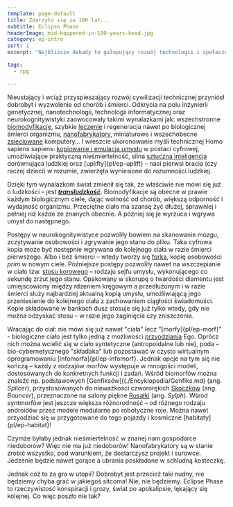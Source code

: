```yaml
---
template: page-default
title: Zdarzyło się za 100 lat...
subtitle: Eclipse Phase
headerImage: mid-happened-in-100-years-head.jpg
category: ep-intro
sort: 1
excerpt: "Najbliższe dekady to galopujący rozwój technologii i społeczeństwa, które usiłują za nim nadążyć"

tags: 
  - rpg

---
```

Nieustający i wciąż przyspieszający rozwój cywilizacji technicznej przyniósł dobrobyt i wyzwolenie od chorób i śmierci. Odkrycia na polu inżynierii genetycznej, nanotechnologii, technologii informatycznej oraz neurokognitywistyki zaowocowały takimi wynalazkami jak: wszechstronne [biomodyfikacje](./Encyklopedia/Biomody.md), szybkie [leczenie]((./Encyklopedia/Opieka-medyczna.md)) i regeneracja nawet po biologicznej śmierci organizmu, [nanofabrykatory](#), miniaturowe i wszechobecne [zsieciowane]((./Encyklopedia/Splot.md)) komputery… I wreszcie ukoronowanie myśli technicznej Homo sapiens sapiens: [kopiowanie i emulacja umysłu](#) w postaci cyfrowej, umożliwiające praktyczną nieśmiertelność, silna [sztuczna inteligencja](./Encyklopedia/Sztuczna-inteligencja.md) dorównująca ludzkiej oraz [uplifty]{pl/ep-uplift} – nasi pierwsi bracia (czy raczej dzieci) w rozumie, zwierzęta wyniesione do rozumności ludzkiej.

Dzięki tym wynalazkom świat zmienił się tak, że właściwie nie mówi się już o ludzkości – jest **_[transludzkość](#)_**. Biomodyfikacje są obecne w prawie każdym biologicznym ciele, dając wolność od chorób, większą odporność i wydajność organizmu. Przeciętne ciało ma szansę żyć dłużej, sprawniej i pełniej niż każde ze znanych obecnie. A później się je wyrzuca i wgrywa umysł do następnego.

Postępy w neurokognitywistyce pozwoliły bowiem na skanowanie mózgu, zczytywanie osobowości i zgrywanie jego stanu do pliku. Taka cyfrowa kopia może być następnie wgrywana do kolejnego ciała w razie śmierci pierwszego. Albo i bez śmierci – wtedy tworzy się [forka](#), kopię osobowości _prim_ w nowym ciele. Późniejsze postępy pozwoliły nawet na wszczepianie w ciało tzw. [stosu korowego](./Encyklopedia/Stos-korowy.md) – rodzaju sejfu umysłu, wykonującego co sekundę zrzut jego stanu. Opakowany w skorupę o twardości diamentu jest umiejscowiony między rdzeniem kręgowym a przedłużonym i w razie śmierci służy najbardziej aktualną kopią umysłu, umożliwiającą jego przeniesienie do kolejnego ciała z zachowaniem ciągłości świadomości. Kopie składowane w bankach dusz stosuje się już tylko wtedy, gdy nie można odzyskać stosu – w razie jego zaginięcia czy zniszczenia.

Wracając do ciał: nie mówi się już nawet "ciała" lecz "[morfy]{pl/ep-morf}" - biologiczne ciało jest tylko jedną z możliwości [przyodziania](#) Ego. Oprócz nich można wcielić się w ciało syntetyczne (antropoidalne lub nie), poda – bio-cybernetycznego "składaka" lub pozostawać w czysto wirtualnym oprogramowaniu [infomorfa]{pl/ep-infomorf}. Jednak opcje na tym się nie kończą – każdy z rodzajów morfów występuje w mnogości modeli, dostosowanych do konkretnych funkcji i zadań. Wśród biomorfów można znaleźć np. podstawowych [Genfiksów]((./Encyklopedia/Genfiks.md) (ang. _Splicer_), przystosowanych do nieważkości czwororękich [Skoczków](./Encyklopedia/Skoczek.md) (ang. _Bouncer_), przeznaczone na salony piękne [Rusałki](./Encyklopedia/Rusalka.md) (ang. _Sylph_). Wśród syntmorfów jest jeszcze większa różnorodność – od różnego rodzaju androidów przez modele modularne po robotyczne roje. Można nawet przyodziać się w przygotowane do tego pojazdy i kosmiczne [habitaty]{pl/ep-habitat}!

Czymże byłaby jednak nieśmiertelność w znanej nam gospodarce niedoborów? Więc nie ma już niedoborów! Nanofabrykatory są w stanie zrobić wszystko, pod warunkiem, że dostarczysz projekt i surowce. Jedzenie będzie nawet gorące a ubrania poskładane w schludną kosteczkę.

Jednak cóż to za gra w utopii? Dobrobyt jest przecież taki nudny, nie będziemy chyba grać w jakiegoś sitcoma! Nie, nie będziemy. Eclipse Phase to rzeczywistość konspiracji i grozy, świat po apokalipsie, lękający się kolejnej. Co więc poszło nie tak?

